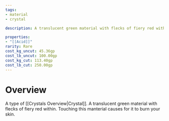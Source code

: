 ```yaml
---
tags:
- material
- crystal

description: A translucent green material with flecks of fiery red within. Touching this manterial causes for it to burn your skin.

properties:
- "[[Acid]]"
rarity: Rare
cost_kg_uncut: 45.36gp
cost_lb_uncut: 100.00gp
cost_kg_cut: 113.40gp
cost_lb_cut: 250.00gp
---
```

# Overview
A type of [[Crystals Overview|Crystal]]. A translucent green material with flecks of fiery red within. Touching this manterial causes for it to burn your skin.